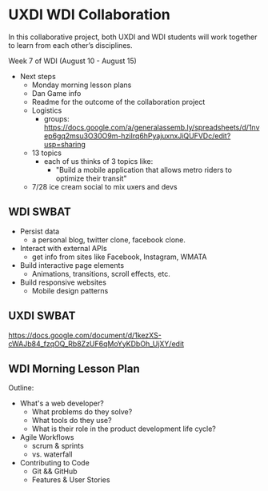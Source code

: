 # UXDI WDI Collaboration

In this collaborative project, both UXDI and WDI students will work together
to learn from each other’s disciplines. 

Week 7 of WDI (August 10 - August 15)
- Next steps
    - Monday morning lesson plans
    - Dan Game info
    - Readme for the outcome of the collaboration project
    - Logistics
        - groups: https://docs.google.com/a/generalassemb.ly/spreadsheets/d/1nvep6gq2msu3O30O9m-hziIrq6hPyajuxnxJiQUFVDc/edit?usp=sharing
	- 13 topics
	  - each of us thinks of 3 topics like:
	    - "Build a mobile application that allows metro riders to optimize their transit"
	- 7/28 ice cream social to mix uxers and devs


## WDI SWBAT

- Persist data
  - a personal blog, twitter clone, facebook clone.
- Interact with external APIs
  - get info from sites like Facebook, Instagram, WMATA
- Build interactive page elements
  - Animations, transitions, scroll effects, etc.
- Build responsive websites
  - Mobile design patterns

## UXDI SWBAT

https://docs.google.com/document/d/1kezXS-cWAJb84_fzqOQ_Rb8ZzUF6qMoYyKDbOh_UjXY/edit

## WDI Morning Lesson Plan

Outline: 

- What's a web developer?
  - What problems do they solve?
  - What tools do they use?
  - What is their role in the product development life cycle?
- Agile Workflows
  - scrum & sprints
  - vs. waterfall
- Contributing to Code
  - Git && GitHub
  - Features & User Stories


